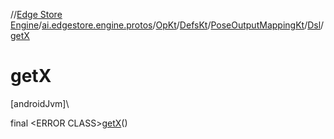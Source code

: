 //[Edge Store Engine](../../../../../../index.md)/[ai.edgestore.engine.protos](../../../../index.md)/[OpKt](../../../index.md)/[DefsKt](../../index.md)/[PoseOutputMappingKt](../index.md)/[Dsl](index.md)/[getX](get-x.md)

# getX

[androidJvm]\

final &lt;ERROR CLASS&gt;[getX](get-x.md)()
